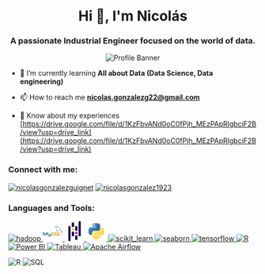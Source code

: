 <h1 align="center">Hi 👋, I'm Nicolás</h1>
<h3 align="center">A passionate Industrial Engineer focused on the world of data.</h3>
<div align="center">
    <img src="https://i.imgur.com/Kn6sx3y.png" alt="Profile Banner">
</div>

- 🌱 I’m currently learning **All about Data (Data Science, Data engineering)**

- 📫 How to reach me **nicolas.gonzalezg22@gmail.com**

- 📄 Know about my experiences [https://drive.google.com/file/d/1KzFbvANd0oC0fPjh_MEzPApRlgbciF2B/view?usp=drive_link](https://drive.google.com/file/d/1KzFbvANd0oC0fPjh_MEzPApRlgbciF2B/view?usp=drive_link)

<h3 align="left">Connect with me:</h3>
<p align="left">
<a href="https://linkedin.com/in/nicolasgonzalezguignet" target="blank"><img align="center" src="https://raw.githubusercontent.com/rahuldkjain/github-profile-readme-generator/master/src/images/icons/Social/linked-in-alt.svg" alt="nicolasgonzalezguignet" height="30" width="40" /></a>
<a href="https://kaggle.com/nicolasgonzalez1923" target="blank"><img align="center" src="https://raw.githubusercontent.com/rahuldkjain/github-profile-readme-generator/master/src/images/icons/Social/kaggle.svg" alt="nicolasgonzalez1923" height="30" width="40" /></a>
</p>

<h3 align="left">Languages and Tools:</h3>
<p align="left"> <a href="https://hadoop.apache.org/" target="_blank" rel="noreferrer"> <img src="https://www.vectorlogo.zone/logos/apache_hadoop/apache_hadoop-icon.svg" alt="hadoop" width="40" height="40"/> </a> <a href="https://www.mysql.com/" target="_blank" rel="noreferrer"> <img src="https://raw.githubusercontent.com/devicons/devicon/master/icons/mysql/mysql-original-wordmark.svg" alt="mysql" width="40" height="40"/> </a> <a href="https://pandas.pydata.org/" target="_blank" rel="noreferrer"> <img src="https://raw.githubusercontent.com/devicons/devicon/2ae2a900d2f041da66e950e4d48052658d850630/icons/pandas/pandas-original.svg" alt="pandas" width="40" height="40"/> </a> <a href="https://www.python.org" target="_blank" rel="noreferrer"> <img src="https://raw.githubusercontent.com/devicons/devicon/master/icons/python/python-original.svg" alt="python" width="40" height="40"/> </a> <a href="https://scikit-learn.org/" target="_blank" rel="noreferrer"> <img src="https://upload.wikimedia.org/wikipedia/commons/0/05/Scikit_learn_logo_small.svg" alt="scikit_learn" width="40" height="40"/> </a> <a href="https://seaborn.pydata.org/" target="_blank" rel="noreferrer"> <img src="https://seaborn.pydata.org/_images/logo-mark-lightbg.svg" alt="seaborn" width="40" height="40"/> </a> <a href="https://www.tensorflow.org" target="_blank" rel="noreferrer"> <img src="https://www.vectorlogo.zone/logos/tensorflow/tensorflow-icon.svg" alt="tensorflow" width="40" height="40"/> </a>  <a href="https://www.r-project.org/" target="_blank" rel="noreferrer">
        <img src="https://www.r-project.org/logo/Rlogo.svg" alt="R" width="40" height="40">
    </a>
    <a href="https://www.microsoft.com/en-us/microsoft-365/power-bi" target="_blank" rel="noreferrer">
        <img src="https://www.vectorlogo.zone/logos/microsoft_powerbi/microsoft_powerbi-icon.svg" alt="Power BI" width="40" height="40">
    </a>
    <a href="https://www.tableau.com/" target="_blank" rel="noreferrer">
        <img src="https://www.tableau.com/sites/default/files/pages/tableaulogo_highres.png" alt="Tableau" width="40" height="40">
    </a>
    <a href="https://airflow.apache.org/" target="_blank" rel="noreferrer">
        <img src="https://airflow.apache.org/docs/apache-airflow/stable/_images/pin_large.png" alt="Apache Airflow" width="40" height="40">
    </a></p>


</p>

<p align="left">
    <img src="https://img.shields.io/badge/-R-333333?style=flat&logo=r" alt="R">
    <img src="https://img.shields.io/badge/-SQL-333333?style=flat&logo=sql" alt="SQL">
</p>
